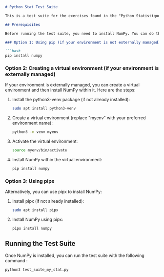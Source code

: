 ```markdown
# Python Stat Test Suite

This is a test suite for the exercises found in the "Python Statistiques.pdf" document.

## Prerequisites

Before running the test suite, you need to install NumPy. You can do this in one of the following ways:

### Option 1: Using pip (if your environment is not externally managed)

```bash
pip install numpy
```

### Option 2: Creating a virtual environment (if your environment is externally managed)

If your environment is externally managed, you can create a virtual environment and then install NumPy within it. Here are the steps:

1. Install the python3-venv package (if not already installed):

   ```bash
   sudo apt install python3-venv
   ```

2. Create a virtual environment (replace "myenv" with your preferred environment name):

   ```bash
   python3 -m venv myenv
   ```

3. Activate the virtual environment:

   ```bash
   source myenv/bin/activate
   ```

4. Install NumPy within the virtual environment:

   ```bash
   pip install numpy
   ```

### Option 3: Using pipx

Alternatively, you can use pipx to install NumPy:

1. Install pipx (if not already installed):

   ```bash
   sudo apt install pipx
   ```

2. Install NumPy using pipx:

   ```bash
   pipx install numpy
   ```

## Running the Test Suite

Once NumPy is installed, you can run the test suite with the following command :
  ```bash
  python3 test_suite_my_stat.py
  ```

